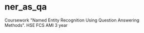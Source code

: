 # ner_as_qa
Coursework "Named Entity Recognition Using Question Answering Methods". HSE FCS AMI 3 year
